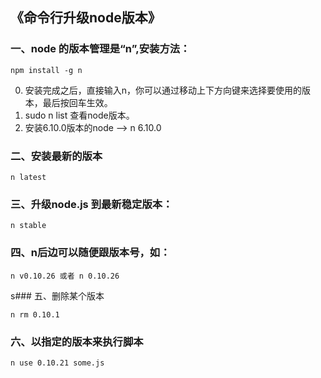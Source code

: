 ## 《命令行升级node版本》
### 一、node 的版本管理是“n”,安装方法：
``` DOS
npm install -g n
```
0. 安装完成之后，直接输入n，你可以通过移动上下方向键来选择要使用的版本，最后按回车生效。
1. sudo n list 查看node版本。
2. 安装6.10.0版本的node ——> n 6.10.0
### 二、安装最新的版本
```
n latest
```
### 三、升级node.js 到最新稳定版本：
``` DOS
n stable
```
### 四、n后边可以随便跟版本号，如： 
``` DOS
n v0.10.26 或者 n 0.10.26
```
s### 五、删除某个版本
``` DOS
n rm 0.10.1
```
### 六、以指定的版本来执行脚本
``` DOS
n use 0.10.21 some.js
```